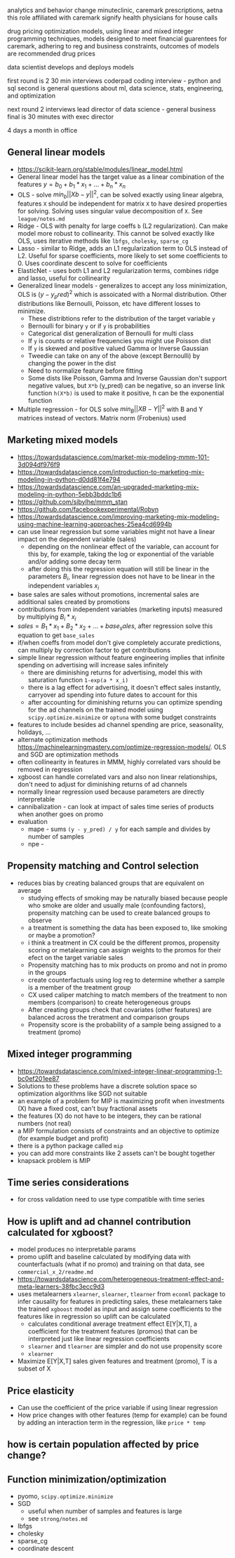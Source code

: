 analytics and behavior change
minuteclinic, caremark prescriptions, aetna
this role affiliated with caremark
signify health physicians for house calls

drug pricing optimization models, using linear and mixed integer programming techniques, models designed to meet financial guarentees for caremark, adhering to reg and business constraints, outcomes of models are recommended drug prices

data scientist develops and deploys models

first round is 2 30 min interviews
coderpad coding interview - python and sql
second is general questions about ml, data science, stats, engineering, and optimization

next round 2 interviews
lead director of data science - general business
final is 30 minutes with exec director

4 days a month in office


## General linear models
* https://scikit-learn.org/stable/modules/linear_model.html
* General linear model has the target value as a linear combination of the features $y = b_0 + b_1 * x_1 + ... + b_n * x_n$
* OLS - solve $min_b ||Xb - y||^2$, can be solved exactly using linear algebra, features `X` should be independent for matrix `X` to have desired properties for solving. Solving uses singular value decomposition of `X`. See `league/notes.md`
* Ridge - OLS with penalty for large coeffs `b` (L2 regularization). Can make model more robust to collinearity. This cannot be solved exactly like OLS, uses iterative methods like `lbfgs`, `cholesky`, `sparse_cg`
* Lasso - similar to Ridge, adds an L1 regularization term to OLS instead of L2. Useful for sparse coefficients, more likely to set some coefficients to 0. Uses coordinate descent to solve for coefficients
* ElasticNet - uses both L1 and L2 regularization terms, combines ridge and lasso, useful for collinearity
* Generalized linear models - generalizes to accept any loss minimization, OLS is $(y - y_pred)^2$ which is assoicated with a Normal distribution. Other distributions like Bernoulli, Poisson, etc have different losses to minimize. 
    * These distribtions refer to the distribution of the target variable `y`
    * Bernoulli for binary `y` or if `y` is probabilities
    * Categorical dist generalization of Bernoulli for multi class
    * If `y` is counts or relative frequencies you might use Poisson dist
    * If `y` is skewed and positive valued Gamma or Inverse Gaussian
    * Tweedie can take on any of the above (except Bernoulli) by changing the power in the dist
    * Need to normalize feature before fitting
    * Some dists like Poisson, Gamma and Inverse Gaussian don't support negative values, but `X*b` (y_pred) can be negative, so an inverse link function `h(X*b)` is used to make it positive, h can be the exponential function
* Multiple regression - for OLS solve $min_B ||XB - Y||^2$ with B and Y matrices instead of vectors. Matrix norm (Frobenius) used

## Marketing mixed models
* https://towardsdatascience.com/market-mix-modeling-mmm-101-3d094df976f9
* https://towardsdatascience.com/introduction-to-marketing-mix-modeling-in-python-d0dd81f4e794
* https://towardsdatascience.com/an-upgraded-marketing-mix-modeling-in-python-5ebb3bddc1b6
* https://github.com/sibylhe/mmm_stan
* https://github.com/facebookexperimental/Robyn
* https://towardsdatascience.com/improving-marketing-mix-modeling-using-machine-learning-approaches-25ea4cd6994b
* can use linear regression but some variables might not have a linear impact on the dependent variable (sales)
    * depending on the nonlinear effect of the variable, can account for this by, for example, taking the log or exponential of the variable and/or adding some decay term
    * after doing this the regression equation will still be linear in the parameters $B_i$, linear regression does not have to be linear in the independent variables $x_i$
* base sales are sales without promotions, incremental sales are additional sales created by promotions
* contributions from independent variables (marketing inputs) measured by multiplying $B_i*x_i$
* $sales = B_1*x_1 + B_2*x_2 + ... + base_sales$, after regression solve this equation to get `base_sales`
* if/when coeffs from model don't give completely accurate predictions, can multiply by correction factor to get contributions 
* simple linear regression without feature engineering implies that infinite spending on advertising will increase sales infinitely
    * there are diminishing returns for advertising, model this with saturation function `1-exp(a * x_i)`
    * there is a lag effect for advertising, it doesn't effect sales instantly, carryover ad spending into future dates to account for this
    * after accounting for diminishing returns you can optimize spending for the ad channels on the trained model using `scipy.optimize.minimize` or `optuna` with some budget constraints
* features to include besides ad channel spending are price, seasonality, holidays, ...
* alternate optimization methods https://machinelearningmastery.com/optimize-regression-models/. OLS and SGD are optimization methods 
* often collinearity in features in MMM, highly correlated vars should be removed in regression
* xgboost can handle correlated vars and also non linear relationships, don't need to adjust for diminishing returns of ad channels
* normally linear regression used because parameters are directly interpretable
* cannibalization - can look at impact of sales time series of products when another goes on promo
* evaluation
    * mape - sums `(y - y_pred) / y` for each sample and divides by number of samples
    * npe - 

## Propensity matching and Control selection
* reduces bias by creating balanced groups that are equivalent on average
    * studying effects of smoking may be naturally biased because people who smoke are older and usually male (confounding factors), propensity matching can be used to create balanced groups to observe
    * a treatment is something the data has been exposed to, like smoking or maybe a promotion?
    * i think a treatment in CX could be the different promos, propensity scoring or metalearning can assign weights to the promos for their efect on the target variable sales
    * Propensity matching has to mix products on promo and not in promo in the groups
    * create counterfactuals using log reg to determine whether a sample is a member of the treatment group
    * CX used caliper matching to match members of the treatment to non members (comparison) to create heterogeneous groups
    * After creating groups check that covariates (other features) are balanced across the treratment and comparison groups
    * Propensity score is the probability of a sample being assigned to a treatment (promo)

## Mixed integer programming
* https://towardsdatascience.com/mixed-integer-linear-programming-1-bc0ef201ee87
* Solutions to these problems have a discrete solution space so optimization algorithms like SGD not suitable
* an example of a problem for MIP is maximizing profit when investments (X) have a fixed cost, can't buy fractional assets
* the features (X) do not have to be integers, they can be rational numbers (not real)
* a MIP formulation consists of constraints and an objective to optimize (for example budget and profit)
* there is a python package called `mip`
* you can add more constraints like 2 assets can't be bought together
* knapsack problem is MIP

## Time series considerations
* for cross validation need to use type compatible with time series

## How is uplift and ad channel contribution calculated for xgboost?
* model produces no interpretable params
* promo uplift and baseline calculated by modifying data with counterfactuals (what if no promo) and training on that data, see `commercial_x_2/readme.md`
* https://towardsdatascience.com/heterogeneous-treatment-effect-and-meta-learners-38fbc3ecc9d3
* uses metalearners `xlearner`, `slearner`, `tlearner` from `econml` package to infer causality for features in predicting sales, these metalearners take the trained `xgboost` model as input and assign some coefficients to the features like in regression so uplift can be calculated
    * calculates conditional average treatment effect E[Y|X,T], a coefficient for the treatment features (promos) that can be interpreted just like linear regression coefficients
    * `slearner` and `tlearner` are simpler and do not use propensity score
    * `xlearner` 
* Maximize E[Y|X,T] sales given features and treatment (promo), T is a subset of X

## Price elasticity
* Can use the coefficient of the price variable if using linear regression
* How price changes with other features (temp for example) can be found by adding an interaction term in the regression, like `price * temp`

## how is certain population affected by price change?

## Function minimization/optimization
* pyomo, `scipy.optimize.minimize`
* SGD
    * useful when number of samples and features is large
    * see `strong/notes.md`
* lbfgs
* cholesky
* sparse_cg
* coordinate descent